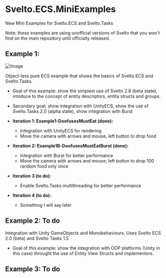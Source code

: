 # Svelto.ECS.MiniExamples

New Mini Examples for Svelto.ECS and Svelto.Tasks

Note: these examples are using unofficial versions of Svelto that you won't find on the main repository until officially released.

## Example 1:

![Image](https://github.com/sebas77/GithubWikiImages/blob/master/Example1-Doofuses.gif)

Object-less pure ECS example that shows the basics of Svelto.ECS and Svelto.Tasks.

* Goal of this example: show the simplest use of Svelto 2.8 (beta state), intoduce to the concept of entity descriptors, entity structs and groups. 
* Secondary goal: show integration with UnityECS, show the use of Svelto.Tasks 2.0 (alpha state), show integration with Burst

* **Iteration 1: Example1-DoofusesMustEat (done):**
  * Integration with UnityECS for rendering
  * Move the camera with arrows and mouse, left button to drop food
* **Iteration 2: Example1B-DoofusesMustEatBurst (done):**
  * Integration with Burst for better performance
  * Move the camera with arrows and mouse, left button to drop 100 random food only once
* **Iteration 3 (to do):**
  * Enable Svelto.Tasks multithreading for better performance
* **Iteration 4 (to do):**
  * Something I will say later
  
## Example 2: To do

Integration with Unity GameObjects and Monobehaviours. Uses Svelto ECS 2.0 (beta) and Svelto Tasks 1.5

* Goal of this example: show the integration with OOP platforms (Unity in this case) throught the use of Entity View Structs and implementors.


## Example 3: To do
